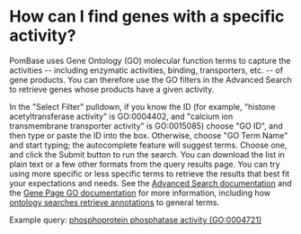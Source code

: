 # How can I find genes with a specific activity?
<!-- pombase_categories: Querying/Searching,Using Ontologies -->

PomBase uses Gene Ontology (GO) molecular function terms to capture the
activities -- including enzymatic activities, binding, transporters,
etc. -- of gene products. You can therefore use the GO filters in the
Advanced Search to retrieve genes whose products have a given activity.

In the "Select Filter" pulldown, if you know the ID (for example,
"histone acetyltransferase activity" is GO:0004402, and "calcium ion
transmembrane transporter activity" is GO:0015085) choose "GO ID", and
then type or paste the ID into the box. Otherwise, choose "GO Term Name"
and start typing; the autocomplete feature will suggest terms. Choose
one, and click the Submit button to run the search. You can download the
list in plain text or a few other formats from the query results page.
You can try using more specific or less specific terms to retrieve the
results that best fit your expectations and needs. See the [Advanced Search documentation](/documentation/advanced-search-documentation) and
the [Gene Page GO documentation](/documentation/gene-page-gene-ontology) for more
information, including how [ontology searches retrieve annotations](/documentation/advanced-search-documentation#filt) to
general terms.

Example query: [phosphoprotein phosphatase activity (GO:0004721)](/spombe/query/builder?filter=37&value=%5B%7B%22param%22:%7B%22filter_1%22:%7B%22filter%22:%221%22,%22query%22:%22GO:0004721%22%7D%7D,%22filter_count%22:%221%22%7D%5D) 

